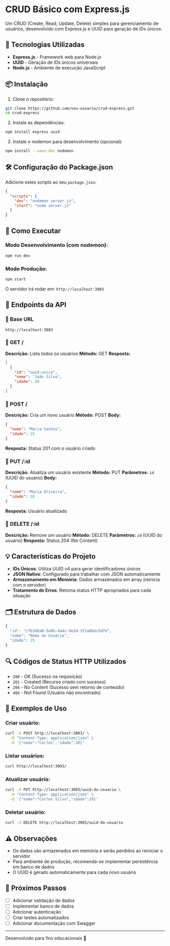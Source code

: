 # CRUD Básico com Express.js

Um CRUD (Create, Read, Update, Delete) simples para gerenciamento de usuários, desenvolvido com Express.js e UUID para geração de IDs únicos.

## 🚀 Tecnologias Utilizadas

- **Express.js** - Framework web para Node.js
- **UUID** - Geração de IDs únicos universais
- **Node.js** - Ambiente de execução JavaScript

## 📦 Instalação

1. Clone o repositório:
```bash
git clone https://github.com/seu-usuario/crud-express.git
cd crud-express
```

2. Instale as dependências:
```bash
npm install express uuid
```

3. Instale o nodemon para desenvolvimento (opcional):
```bash
npm install --save-dev nodemon
```

## 🛠️ Configuração do Package.json

Adicione estes scripts ao seu `package.json`:

```json
{
  "scripts": {
    "dev": "nodemon server.js",
    "start": "node server.js"
  }
}
```

## 🎯 Como Executar

### Modo Desenvolvimento (com nodemon):
```bash
npm run dev
```

### Modo Produção:
```bash
npm start
```

O servidor irá rodar em: `http://localhost:3003`

## 📡 Endpoints da API

### 📍 Base URL
```
http://localhost:3003
```

### 🔹 GET /
**Descrição:** Lista todos os usuários
**Método:** GET
**Resposta:**
```json
[
  {
    "id": "uuid-unico",
    "nome": "João Silva",
    "idade": 30
  }
]
```

### 🔹 POST /
**Descrição:** Cria um novo usuário
**Método:** POST
**Body:**
```json
{
  "nome": "Maria Santos",
  "idade": 25
}
```
**Resposta:** Status 201 com o usuário criado

### 🔹 PUT /:id
**Descrição:** Atualiza um usuário existente
**Método:** PUT
**Parâmetros:** `id` (UUID do usuário)
**Body:**
```json
{
  "nome": "Maria Oliveira",
  "idade": 26
}
```
**Resposta:** Usuário atualizado

### 🔹 DELETE /:id
**Descrição:** Remove um usuário
**Método:** DELETE
**Parâmetros:** `id` (UUID do usuário)
**Resposta:** Status 204 (No Content)

## 💡 Características do Projeto

- **IDs Únicos**: Utiliza UUID v4 para gerar identificadores únicos
- **JSON Nativo**: Configurado para trabalhar com JSON automaticamente
- **Armazenamento em Memória**: Dados armazenados em array (reinicia com o servidor)
- **Tratamento de Erros**: Retorna status HTTP apropriados para cada situação

## 🗂️ Estrutura de Dados

```javascript
{
  "id": "c7b3d8a0-5e0b-4a4c-9e2d-3f1a8b6c5d7e",
  "nome": "Nome do Usuário",
  "idade": 25
}
```

## 🔍 Códigos de Status HTTP Utilizados

- `200` - OK (Sucesso na requisição)
- `201` - Created (Recurso criado com sucesso)
- `204` - No Content (Sucesso sem retorno de conteúdo)
- `404` - Not Found (Usuário não encontrado)

## 📝 Exemplos de Uso

### Criar usuário:
```bash
curl -X POST http://localhost:3003/ \
  -H "Content-Type: application/json" \
  -d '{"nome":"Carlos","idade":28}'
```

### Listar usuários:
```bash
curl http://localhost:3003/
```

### Atualizar usuário:
```bash
curl -X PUT http://localhost:3003/uuid-do-usuario \
  -H "Content-Type: application/json" \
  -d '{"nome":"Carlos Silva","idade":29}'
```

### Deletar usuário:
```bash
curl -X DELETE http://localhost:3003/uuid-do-usuario
```

## ⚠️ Observações

- Os dados são armazenados em memória e serão perdidos ao reiniciar o servidor
- Para ambiente de produção, recomenda-se implementar persistência em banco de dados
- O UUID é gerado automaticamente para cada novo usuário

## 🚧 Próximos Passos

- [ ] Adicionar validação de dados
- [ ] Implementar banco de dados
- [ ] Adicionar autenticação
- [ ] Criar testes automatizados
- [ ] Adicionar documentação com Swagger

---

Desenvolvido para fins educacionais 💚